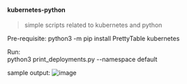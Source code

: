 #### kubernetes-python
> simple scripts related to kubernetes and python

Pre-requisite:
python3 -m pip install PrettyTable kubernetes

Run:   
python3 print_deployments.py --namespace default

sample output:
![image](https://user-images.githubusercontent.com/23621486/173196527-ee50459f-0608-4b61-b122-0d10f9a0da47.png)

